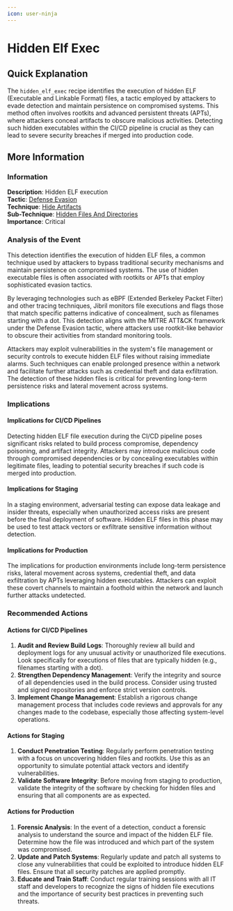 ```yaml
---
icon: user-ninja
---
```


# Hidden Elf Exec

## Quick Explanation

The `hidden_elf_exec` recipe identifies the execution of hidden ELF (Executable and Linkable Format) files, a tactic employed by attackers to evade detection and maintain persistence on compromised systems. This method often involves rootkits and advanced persistent threats (APTs), where attackers conceal artifacts to obscure malicious activities. Detecting such hidden executables within the CI/CD pipeline is crucial as they can lead to severe security breaches if merged into production code.

## More Information

### Information

**Description**: Hidden ELF execution  
**Tactic**: [Defense Evasion](https://jibril.garnet.ai/mitre/mitre/ta0005)  
**Technique**: [Hide Artifacts](https://jibril.garnet.ai/mitre/mitre/ta0005/t1564)  
**Sub-Technique**: [Hidden Files And Directories](https://jibril.garnet.ai/mitre/mitre/ta0005/t1564/t1564.001)  
**Importance**: Critical

### Analysis of the Event

This detection identifies the execution of hidden ELF files, a common technique used by attackers to bypass traditional security mechanisms and maintain persistence on compromised systems. The use of hidden executable files is often associated with rootkits or APTs that employ sophisticated evasion tactics.

By leveraging technologies such as eBPF (Extended Berkeley Packet Filter) and other tracing techniques, Jibril monitors file executions and flags those that match specific patterns indicative of concealment, such as filenames starting with a dot. This detection aligns with the MITRE ATT\&CK framework under the Defense Evasion tactic, where attackers use rootkit-like behavior to obscure their activities from standard monitoring tools.

Attackers may exploit vulnerabilities in the system's file management or security controls to execute hidden ELF files without raising immediate alarms. Such techniques can enable prolonged presence within a network and facilitate further attacks such as credential theft and data exfiltration. The detection of these hidden files is critical for preventing long-term persistence risks and lateral movement across systems.

### Implications

#### Implications for CI/CD Pipelines

Detecting hidden ELF file execution during the CI/CD pipeline poses significant risks related to build process compromise, dependency poisoning, and artifact integrity. Attackers may introduce malicious code through compromised dependencies or by concealing executables within legitimate files, leading to potential security breaches if such code is merged into production.

#### Implications for Staging

In a staging environment, adversarial testing can expose data leakage and insider threats, especially when unauthorized access risks are present before the final deployment of software. Hidden ELF files in this phase may be used to test attack vectors or exfiltrate sensitive information without detection.

#### Implications for Production

The implications for production environments include long-term persistence risks, lateral movement across systems, credential theft, and data exfiltration by APTs leveraging hidden executables. Attackers can exploit these covert channels to maintain a foothold within the network and launch further attacks undetected.

### Recommended Actions

#### Actions for CI/CD Pipelines

1. **Audit and Review Build Logs**: Thoroughly review all build and deployment logs for any unusual activity or unauthorized file executions. Look specifically for executions of files that are typically hidden (e.g., filenames starting with a dot).
2. **Strengthen Dependency Management**: Verify the integrity and source of all dependencies used in the build process. Consider using trusted and signed repositories and enforce strict version controls.
3. **Implement Change Management**: Establish a rigorous change management process that includes code reviews and approvals for any changes made to the codebase, especially those affecting system-level operations.

#### Actions for Staging

1. **Conduct Penetration Testing**: Regularly perform penetration testing with a focus on uncovering hidden files and rootkits. Use this as an opportunity to simulate potential attack vectors and identify vulnerabilities.
2. **Validate Software Integrity**: Before moving from staging to production, validate the integrity of the software by checking for hidden files and ensuring that all components are as expected.

#### Actions for Production

1. **Forensic Analysis**: In the event of a detection, conduct a forensic analysis to understand the source and impact of the hidden ELF file. Determine how the file was introduced and which part of the system was compromised.
2. **Update and Patch Systems**: Regularly update and patch all systems to close any vulnerabilities that could be exploited to introduce hidden ELF files. Ensure that all security patches are applied promptly.
3. **Educate and Train Staff**: Conduct regular training sessions with all IT staff and developers to recognize the signs of hidden file executions and the importance of security best practices in preventing such threats.
